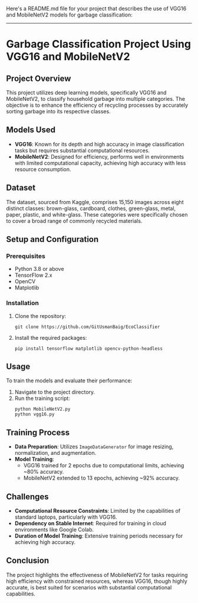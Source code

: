 
Here's a README.md file for your project that describes the use of VGG16 and MobileNetV2 models for garbage classification:

---

# Garbage Classification Project Using VGG16 and MobileNetV2

## Project Overview
This project utilizes deep learning models, specifically VGG16 and MobileNetV2, to classify household garbage into multiple categories. The objective is to enhance the efficiency of recycling processes by accurately sorting garbage into its respective classes.

## Models Used
- **VGG16**: Known for its depth and high accuracy in image classification tasks but requires substantial computational resources.
- **MobileNetV2**: Designed for efficiency, performs well in environments with limited computational capacity, achieving high accuracy with less resource consumption.

## Dataset
The dataset, sourced from Kaggle, comprises 15,150 images across eight distinct classes: brown-glass, cardboard, clothes, green-glass, metal, paper, plastic, and white-glass. These categories were specifically chosen to cover a broad range of commonly recycled materials.

## Setup and Configuration
### Prerequisites
- Python 3.8 or above
- TensorFlow 2.x
- OpenCV
- Matplotlib

### Installation
1. Clone the repository:
   ```
   git clone https://github.com/GitUsmanBaig/EcoClassifier
   ```
2. Install the required packages:
   ```
   pip install tensorflow matplotlib opencv-python-headless
   ```

## Usage
To train the models and evaluate their performance:
1. Navigate to the project directory.
2. Run the training script:
   ```
   python MobileNetV2.py
   python vgg16.py
   ```

## Training Process
- **Data Preparation**: Utilizes `ImageDataGenerator` for image resizing, normalization, and augmentation.
- **Model Training**:
  - VGG16 trained for 2 epochs due to computational limits, achieving ~80% accuracy.
  - MobileNetV2 extended to 13 epochs, achieving ~92% accuracy.

## Challenges
- **Computational Resource Constraints**: Limited by the capabilities of standard laptops, particularly with VGG16.
- **Dependency on Stable Internet**: Required for training in cloud environments like Google Colab.
- **Duration of Model Training**: Extensive training periods necessary for achieving high accuracy.

## Conclusion
The project highlights the effectiveness of MobileNetV2 for tasks requiring high efficiency with constrained resources, whereas VGG16, though highly accurate, is best suited for scenarios with substantial computational capabilities.
